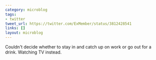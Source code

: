 ```yaml
---
category: microblog
tags:
- twitter
tweet_url: https://twitter.com/ExMember/status/3812428541
links: []
layout: microblog
---
```

Couldn't decide whether to stay in and catch up on work or go out for a drink. Watching TV instead.
